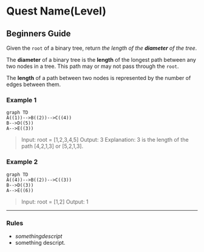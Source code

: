# Quest Name(Level)

## Beginners Guide

Given the `root` of a binary tree, return *the length of the **diameter** of the tree*.

The **diameter** of a binary tree is the **length** of the longest path between any two nodes in a tree. This path may or may not pass through the `root`.

The **length** of a path between two nodes is represented by the number of edges between them.

### Example 1
```mermaid
graph TD
A((1))-->B((2))-->C((4))
B-->D((5))
A-->E((3))
```

>Input: root = [1,2,3,4,5]
Output: 3
Explanation: 3 is the length of the path [4,2,1,3] or [5,2,1,3].

### Example 2
```mermaid
graph TD
A((4))-->B((2))-->C((3))
B-->D((3))
A-->E((6))
```

>Input: root = [1,2]
Output: 1
---

### Rules

* $something descript$
* something descript.
